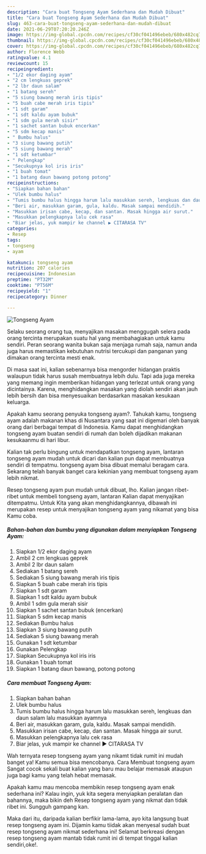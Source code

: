```yaml
---
description: "Cara buat Tongseng Ayam Sederhana dan Mudah Dibuat"
title: "Cara buat Tongseng Ayam Sederhana dan Mudah Dibuat"
slug: 463-cara-buat-tongseng-ayam-sederhana-dan-mudah-dibuat
date: 2021-06-29T07:20:20.246Z
image: https://img-global.cpcdn.com/recipes/cf30cf041496ebeb/680x482cq70/tongseng-ayam-foto-resep-utama.jpg
thumbnail: https://img-global.cpcdn.com/recipes/cf30cf041496ebeb/680x482cq70/tongseng-ayam-foto-resep-utama.jpg
cover: https://img-global.cpcdn.com/recipes/cf30cf041496ebeb/680x482cq70/tongseng-ayam-foto-resep-utama.jpg
author: Florence Webb
ratingvalue: 4.1
reviewcount: 15
recipeingredient:
- "1/2 ekor daging ayam"
- "2 cm lengkuas geprek"
- "2 lbr daun salam"
- "1 batang sereh"
- "5 siung bawang merah iris tipis"
- "5 buah cabe merah iris tipis"
- "1 sdt garam"
- "1 sdt kaldu ayam bubuk"
- "1 sdm gula merah sisir"
- "1 sachet santan bubuk encerkan"
- "5 sdm kecap manis"
- " Bumbu halus"
- "3 siung bawang putih"
- "5 siung bawang merah"
- "1 sdt ketumbar"
- " Pelengkap"
- "Secukupnya kol iris iris"
- "1 buah tomat"
- "1 batang daun bawang potong potong"
recipeinstructions:
- "Siapkan bahan bahan"
- "Ulek bumbu halus"
- "Tumis bumbu halus hingga harum lalu masukkan sereh, lengkuas dan daun salam lalu masukkan ayamnya"
- "Beri air, masukkan garam, gula, kaldu. Masak sampai mendidih."
- "Masukkan irisan cabe, kecap, dan santan. Masak hingga air surut."
- "Masukkan pelengkapnya lalu cek rasa"
- "Biar jelas, yuk mampir ke channel ▶️ CITARASA TV"
categories:
- Resep
tags:
- tongseng
- ayam

katakunci: tongseng ayam 
nutrition: 207 calories
recipecuisine: Indonesian
preptime: "PT32M"
cooktime: "PT56M"
recipeyield: "1"
recipecategory: Dinner

---
```



![Tongseng Ayam](https://img-global.cpcdn.com/recipes/cf30cf041496ebeb/680x482cq70/tongseng-ayam-foto-resep-utama.jpg)

Selaku seorang orang tua, menyajikan masakan menggugah selera pada orang tercinta merupakan suatu hal yang membahagiakan untuk kamu sendiri. Peran seorang  wanita bukan saja menjaga rumah saja, namun anda juga harus memastikan kebutuhan nutrisi tercukupi dan panganan yang dimakan orang tercinta mesti enak.

Di masa  saat ini, kalian sebenarnya bisa mengorder hidangan praktis walaupun tidak harus susah membuatnya lebih dulu. Tapi ada juga mereka yang memang ingin memberikan hidangan yang terlezat untuk orang yang dicintainya. Karena, menghidangkan masakan yang diolah sendiri akan jauh lebih bersih dan bisa menyesuaikan berdasarkan masakan kesukaan keluarga. 



Apakah kamu seorang penyuka tongseng ayam?. Tahukah kamu, tongseng ayam adalah makanan khas di Nusantara yang saat ini digemari oleh banyak orang dari berbagai tempat di Indonesia. Kamu dapat menghidangkan tongseng ayam buatan sendiri di rumah dan boleh dijadikan makanan kesukaanmu di hari libur.

Kalian tak perlu bingung untuk mendapatkan tongseng ayam, lantaran tongseng ayam mudah untuk dicari dan kalian pun dapat membuatnya sendiri di tempatmu. tongseng ayam bisa dibuat memalui beragam cara. Sekarang telah banyak banget cara kekinian yang membuat tongseng ayam lebih nikmat.

Resep tongseng ayam pun mudah untuk dibuat, lho. Kalian jangan ribet-ribet untuk membeli tongseng ayam, lantaran Kalian dapat menyajikan ditempatmu. Untuk Kita yang akan menghidangkannya, dibawah ini merupakan resep untuk menyajikan tongseng ayam yang nikamat yang bisa Kamu coba.

<!--inarticleads1-->

##### Bahan-bahan dan bumbu yang digunakan dalam menyiapkan Tongseng Ayam:

1. Siapkan 1/2 ekor daging ayam
1. Ambil 2 cm lengkuas geprek
1. Ambil 2 lbr daun salam
1. Sediakan 1 batang sereh
1. Sediakan 5 siung bawang merah iris tipis
1. Siapkan 5 buah cabe merah iris tipis
1. Siapkan 1 sdt garam
1. Siapkan 1 sdt kaldu ayam bubuk
1. Ambil 1 sdm gula merah sisir
1. Siapkan 1 sachet santan bubuk (encerkan)
1. Siapkan 5 sdm kecap manis
1. Sediakan  Bumbu halus
1. Siapkan 3 siung bawang putih
1. Sediakan 5 siung bawang merah
1. Gunakan 1 sdt ketumbar
1. Gunakan  Pelengkap
1. Siapkan Secukupnya kol iris iris
1. Gunakan 1 buah tomat
1. Siapkan 1 batang daun bawang, potong potong




<!--inarticleads2-->

##### Cara membuat Tongseng Ayam:

1. Siapkan bahan bahan
1. Ulek bumbu halus
1. Tumis bumbu halus hingga harum lalu masukkan sereh, lengkuas dan daun salam lalu masukkan ayamnya
1. Beri air, masukkan garam, gula, kaldu. Masak sampai mendidih.
1. Masukkan irisan cabe, kecap, dan santan. Masak hingga air surut.
1. Masukkan pelengkapnya lalu cek rasa
1. Biar jelas, yuk mampir ke channel ▶️ CITARASA TV




Wah ternyata resep tongseng ayam yang nikamt tidak rumit ini mudah banget ya! Kamu semua bisa mencobanya. Cara Membuat tongseng ayam Sangat cocok sekali buat kalian yang baru mau belajar memasak ataupun juga bagi kamu yang telah hebat memasak.

Apakah kamu mau mencoba membikin resep tongseng ayam enak sederhana ini? Kalau ingin, yuk kita segera menyiapkan peralatan dan bahannya, maka bikin deh Resep tongseng ayam yang nikmat dan tidak ribet ini. Sungguh gampang kan. 

Maka dari itu, daripada kalian berfikir lama-lama, ayo kita langsung buat resep tongseng ayam ini. Dijamin kamu tiidak akan menyesal sudah buat resep tongseng ayam nikmat sederhana ini! Selamat berkreasi dengan resep tongseng ayam mantab tidak rumit ini di tempat tinggal kalian sendiri,oke!.

